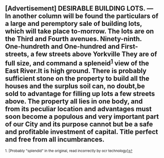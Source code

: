 [Advertisement]
DESIRABLE BUILDING LOTS. —In another column will be found the particulars of a large and peremptory sale of building lots, which will take place to-morrow. The lots are on the Third and Fourth avenues. Ninety-ninth. One-hundreth and One-hundred and First-streets, a few streets above Yorkville They are of full size, and command a spleneid<sup><a href="#fn1" id="ref1">1</a></sup> view of the East River.It is high ground. There is probably sufficient stone on the property to build all the houses and the surplus soil can, no doubt,be sold to advantage for filling up lots a few streets above. The property all lies in one body, and from its peculiar location and advantages must soon become a populous and very important part of our City and its purpose cannot but be a safe and profitable investment of capital. Title perfect and free from all incumbrances.  
   ---
   <sup id="fn1">1. [Probably "splendid" in the original, read incorrectly by ocr technology]<a href="#ref1" title="Jump back to footnote 1 in the text.">↩</a></sup>

